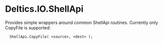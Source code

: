# Deltics.IO.ShellApi

Provides simple wrappers around common ShellApi routines.  Currently only CopyFile is supported:

```
  ShellApi.CopyFile( <source>, <dest> );
```

